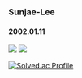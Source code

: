 ### Sunjae-Lee 
#### 2002.01.11
<img src="https://img.shields.io/badge/Python-3776AB?style=plastic&logo=Python&logoColor=white"/> <img src="https://img.shields.io/badge/R-276DC3?style=plastic&logo=R&logoColor=white"/>

[![Solved.ac Profile](http://mazassumnida.wtf/api/v2/generate_badge?boj=sunjae0111)](https://solved.ac/sunjae0111/)
